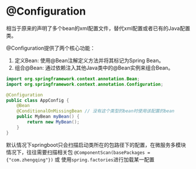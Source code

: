 # @Configuration

相当于原来的声明了多个bean的xml配置文件，替代xml配置或者已有的Java配置类。

@Configuration提供了两个核心功能：

1. 定义Bean: 使用@Bean注解定义方法并将其标记为Spring Bean。
2. 组合@Bean: 通过依赖注入其他Java类中的@Bean实例来组合Bean。

```java
import org.springframework.context.annotation.Bean;
import org.springframework.context.annotation.Configuration;

@Configuration
public class AppConfig {
    @Bean
    @ConditionalOnMissingBean // 没有这个类型的bean时使用该配置的bean
    public MyBean myBean() {
        return new MyBean();
    }
}
```

默认情况下springboot只会扫描启动类所在的包路径下的配置，在微服务多模块情况下，往往需要扫描相关包
`@ComponentScan(basePackages = {"com.zhengqing"})` 或 使用`spring.factories`进行加载某一配置



